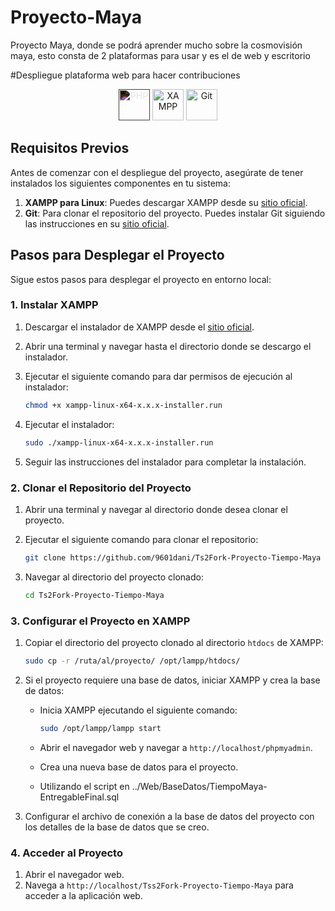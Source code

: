 # Proyecto-Maya
Proyecto Maya, donde se podrá aprender mucho sobre la cosmovisión maya, esto consta de 2 plataformas para usar y es el de web y escritorio

#Despliegue plataforma web para hacer contribuciones
<p align="center">
  <img src="https://www.php.net/images/logos/php-logo.svg" alt="PHP" width="50" style="filter: invert(100%);"/>
  <img src="https://external-content.duckduckgo.com/iu/?u=https%3A%2F%2Fi0.wp.com%2Fsoftfamed.com%2Fwp-content%2Fuploads%2F2020%2F10%2FXAMPP.jpg&f=1&nofb=1&ipt=af2b26d6b0f3d0dde2a2d7f60a6d8a7beca5333ca80b2c8660997aad86010ca3&ipo=images" alt="XAMPP" width="50"/>
  <img src="https://git-scm.com/images/logos/downloads/Git-Logo-2Color.png" alt="Git" width="50"/>
</p>

## Requisitos Previos
Antes de comenzar con el despliegue del proyecto, asegúrate de tener instalados los siguientes componentes en tu sistema:

1. **XAMPP para Linux**: Puedes descargar XAMPP desde su [sitio oficial](https://www.apachefriends.org/es/index.html).
2. **Git**: Para clonar el repositorio del proyecto. Puedes instalar Git siguiendo las instrucciones en su [sitio oficial](https://git-scm.com/book/en/v2/Getting-Started-Installing-Git).

## Pasos para Desplegar el Proyecto

Sigue estos pasos para desplegar el proyecto en entorno local:

### 1. Instalar XAMPP

1. Descargar el instalador de XAMPP desde el [sitio oficial](https://www.apachefriends.org/es/index.html).
2. Abrir una terminal y navegar hasta el directorio donde se descargo el instalador.
3. Ejecutar el siguiente comando para dar permisos de ejecución al instalador:

    ```bash
    chmod +x xampp-linux-x64-x.x.x-installer.run
    ```

4. Ejecutar el instalador:

    ```bash
    sudo ./xampp-linux-x64-x.x.x-installer.run
    ```

5. Seguir las instrucciones del instalador para completar la instalación.

### 2. Clonar el Repositorio del Proyecto

1. Abrir una terminal y navegar al directorio donde desea clonar el proyecto.
2. Ejecutar el siguiente comando para clonar el repositorio:

    ```bash
    git clone https://github.com/9601dani/Ts2Fork-Proyecto-Tiempo-Maya
    ```

3. Navegar al directorio del proyecto clonado:

    ```bash
    cd Ts2Fork-Proyecto-Tiempo-Maya
    ```

### 3. Configurar el Proyecto en XAMPP

1. Copiar el directorio del proyecto clonado al directorio `htdocs` de XAMPP:

    ```bash
    sudo cp -r /ruta/al/proyecto/ /opt/lampp/htdocs/
    ```

2. Si el proyecto requiere una base de datos, iniciar XAMPP y crea la base de datos:

    - Inicia XAMPP ejecutando el siguiente comando:

        ```bash
        sudo /opt/lampp/lampp start
        ```

    - Abrir el navegador web y navegar a `http://localhost/phpmyadmin`.
    - Crea una nueva base de datos para el proyecto.
    - Utilizando el script en ../Web/BaseDatos/TiempoMaya-EntregableFinal.sql

3. Configurar el archivo de conexión a la base de datos del proyecto con los detalles de la base de datos que se creo.

### 4. Acceder al Proyecto

1. Abrir el navegador web.
2. Navega a `http://localhost/Tss2Fork-Proyecto-Tiempo-Maya` para acceder a la aplicación web.

